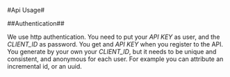 #Api Usage#

##Authentication##

We use http authentication.
You need to put your *API KEY* as user, and the *CLIENT_ID* as password.
You get and *API KEY* when you register to the API.
You generate by your own your *CLIENT_ID*, but it needs to be unique and
consistent, and anonymous for each user. For example you can attribute an
incremental id, or an uuid.

